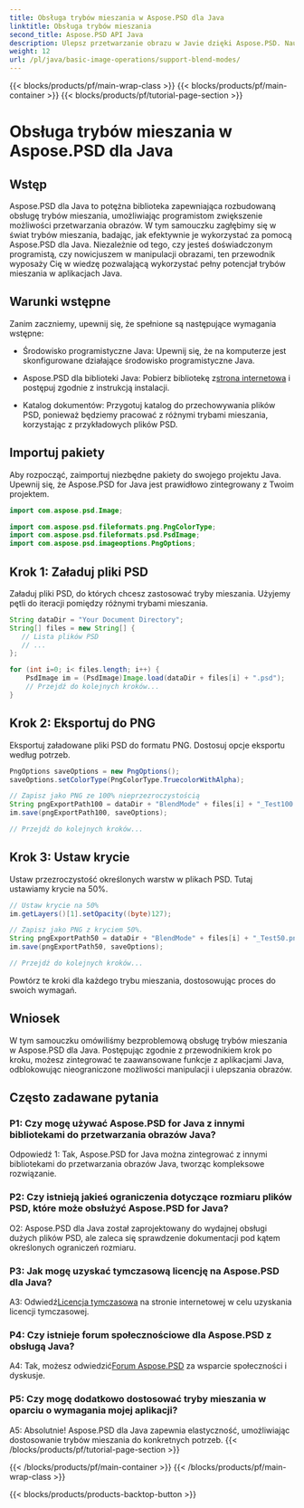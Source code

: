 ```yaml
---
title: Obsługa trybów mieszania w Aspose.PSD dla Java
linktitle: Obsługa trybów mieszania
second_title: Aspose.PSD API Java
description: Ulepsz przetwarzanie obrazu w Javie dzięki Aspose.PSD. Naucz się wykorzystywać tryby mieszania, aby uzyskać oszałamiające efekty.
weight: 12
url: /pl/java/basic-image-operations/support-blend-modes/
---
```


{{< blocks/products/pf/main-wrap-class >}}
{{< blocks/products/pf/main-container >}}
{{< blocks/products/pf/tutorial-page-section >}}

# Obsługa trybów mieszania w Aspose.PSD dla Java

## Wstęp

Aspose.PSD dla Java to potężna biblioteka zapewniająca rozbudowaną obsługę trybów mieszania, umożliwiając programistom zwiększenie możliwości przetwarzania obrazów. W tym samouczku zagłębimy się w świat trybów mieszania, badając, jak efektywnie je wykorzystać za pomocą Aspose.PSD dla Java. Niezależnie od tego, czy jesteś doświadczonym programistą, czy nowicjuszem w manipulacji obrazami, ten przewodnik wyposaży Cię w wiedzę pozwalającą wykorzystać pełny potencjał trybów mieszania w aplikacjach Java.

## Warunki wstępne

Zanim zaczniemy, upewnij się, że spełnione są następujące wymagania wstępne:

- Środowisko programistyczne Java: Upewnij się, że na komputerze jest skonfigurowane działające środowisko programistyczne Java.

- Aspose.PSD dla biblioteki Java: Pobierz bibliotekę z[strona internetowa](https://releases.aspose.com/psd/java/) i postępuj zgodnie z instrukcją instalacji.

- Katalog dokumentów: Przygotuj katalog do przechowywania plików PSD, ponieważ będziemy pracować z różnymi trybami mieszania, korzystając z przykładowych plików PSD.

## Importuj pakiety

Aby rozpocząć, zaimportuj niezbędne pakiety do swojego projektu Java. Upewnij się, że Aspose.PSD for Java jest prawidłowo zintegrowany z Twoim projektem.

```java
import com.aspose.psd.Image;

import com.aspose.psd.fileformats.png.PngColorType;
import com.aspose.psd.fileformats.psd.PsdImage;
import com.aspose.psd.imageoptions.PngOptions;
```

## Krok 1: Załaduj pliki PSD

Załaduj pliki PSD, do których chcesz zastosować tryby mieszania. Użyjemy pętli do iteracji pomiędzy różnymi trybami mieszania.

```java
String dataDir = "Your Document Directory";
String[] files = new String[] {
   // Lista plików PSD
   // ...
};

for (int i=0; i< files.length; i++) {
    PsdImage im = (PsdImage)Image.load(dataDir + files[i] + ".psd");
    // Przejdź do kolejnych kroków...
}
```

## Krok 2: Eksportuj do PNG

Eksportuj załadowane pliki PSD do formatu PNG. Dostosuj opcje eksportu według potrzeb.

```java
PngOptions saveOptions = new PngOptions();
saveOptions.setColorType(PngColorType.TruecolorWithAlpha);

// Zapisz jako PNG ze 100% nieprzezroczystością
String pngExportPath100 = dataDir + "BlendMode" + files[i] + "_Test100.png";
im.save(pngExportPath100, saveOptions);

// Przejdź do kolejnych kroków...
```

## Krok 3: Ustaw krycie

Ustaw przezroczystość określonych warstw w plikach PSD. Tutaj ustawiamy krycie na 50%.

```java
// Ustaw krycie na 50%
im.getLayers()[1].setOpacity((byte)127);

// Zapisz jako PNG z kryciem 50%.
String pngExportPath50 = dataDir + "BlendMode" + files[i] + "_Test50.png";
im.save(pngExportPath50, saveOptions);

// Przejdź do kolejnych kroków...
```

Powtórz te kroki dla każdego trybu mieszania, dostosowując proces do swoich wymagań.

## Wniosek

W tym samouczku omówiliśmy bezproblemową obsługę trybów mieszania w Aspose.PSD dla Java. Postępując zgodnie z przewodnikiem krok po kroku, możesz zintegrować te zaawansowane funkcje z aplikacjami Java, odblokowując nieograniczone możliwości manipulacji i ulepszania obrazów.

## Często zadawane pytania

### P1: Czy mogę używać Aspose.PSD for Java z innymi bibliotekami do przetwarzania obrazów Java?

Odpowiedź 1: Tak, Aspose.PSD for Java można zintegrować z innymi bibliotekami do przetwarzania obrazów Java, tworząc kompleksowe rozwiązanie.

### P2: Czy istnieją jakieś ograniczenia dotyczące rozmiaru plików PSD, które może obsłużyć Aspose.PSD for Java?

O2: Aspose.PSD dla Java został zaprojektowany do wydajnej obsługi dużych plików PSD, ale zaleca się sprawdzenie dokumentacji pod kątem określonych ograniczeń rozmiaru.

### P3: Jak mogę uzyskać tymczasową licencję na Aspose.PSD dla Java?

 A3: Odwiedź[Licencja tymczasowa](https://purchase.aspose.com/temporary-license/) na stronie internetowej w celu uzyskania licencji tymczasowej.

### P4: Czy istnieje forum społecznościowe dla Aspose.PSD z obsługą Java?

 A4: Tak, możesz odwiedzić[Forum Aspose.PSD](https://forum.aspose.com/c/psd/34) za wsparcie społeczności i dyskusje.

### P5: Czy mogę dodatkowo dostosować tryby mieszania w oparciu o wymagania mojej aplikacji?

A5: Absolutnie! Aspose.PSD dla Java zapewnia elastyczność, umożliwiając dostosowanie trybów mieszania do konkretnych potrzeb.
{{< /blocks/products/pf/tutorial-page-section >}}

{{< /blocks/products/pf/main-container >}}
{{< /blocks/products/pf/main-wrap-class >}}

{{< blocks/products/products-backtop-button >}}
